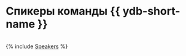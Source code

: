 # Спикеры команды {{ ydb-short-name }}

<div style="display: flex; flex-direction: row; gap: 5%; flex-wrap: wrap; align-items: flex-start;">

{% include [Speakers](./_includes/speakers.md) %}

</div>
